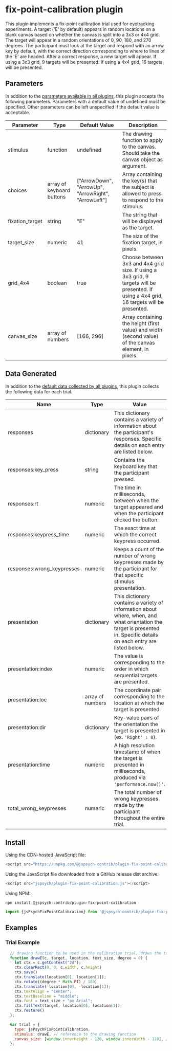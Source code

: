# fix-point-calibration plugin

This plugin implements a fix-point calibration trial used for eyetracking experiments. A target ('E' by default) appears in random locations on a blank canvas based on whether the canvas is split into a 3x3 or 4x4 grid. The target will appear in a random orientations of 0, 90, 180, and 270 degrees. The participant must look at the target and respond with an arrow key by default, with the correct direction corresponding to where to lines of the 'E' are headed. After a correct response, a new target will appear. If using a 3x3 grid, 9 targets will be presented. If using a 4x4 grid, 16 targets will be presented.

## Parameters

In addition to the [parameters available in all plugins](https://www.jspsych.org/latest/overview/plugins/#parameters-available-in-all-plugins), this plugin accepts the following parameters. Parameters with a default value of undefined must be specified. Other parameters can be left unspecified if the default value is acceptable.

| Parameter           | Type             | Default Value      | Description                              |
| ------------------- | ---------------- | ------------------ | ---------------------------------------- |
|stimulus|function|undefined|The drawing function to apply to the canvas. Should take the canvas object as argument.|
|choices|array of keyboard buttons|["ArrowDown", "ArrowUp", "ArrowRight", "ArrowLeft"]|Array containing the key(s) that the subject is allowed to press to respond to the stimulus.|
|fixation_target|string|"E"|The string that will be displayed as the target.|
|target_size|numeric|41|The size of the fixation target, in pixels.|
|grid_4x4|boolean|true|Choose between 3x3 and 4x4 grid size. If using a 3x3 grid, 9 targets will be presented. If using a 4x4 grid, 16 targets will be presented.|
|canvas_size|array of numbers|[166, 296]|Array containing the height (first value) and width (second value) of the canvas element, in pixels.|

## Data Generated

In addition to the [default data collected by all plugins](https://www.jspsych.org/latest/overview/plugins/#data-collected-by-all-plugins), this plugin collects the following data for each trial.

| Name      | Type    | Value                                    |
| --------- | ------- | ---------------------------------------- |
|responses|dictionary|This dictionary contains a variety of information about the participant's responses. Specific details on each entry are listed below.|
|responses:key_press|string|Contains the keyboard key that the participant pressed.|
|responses:rt|numeric|The time in milliseconds, between when the target appeared and when the participant clicked the button.|
|responses:keypress_time|numeric|The exact time at which the correct keypress occurred.|
|responses:wrong_keypresses|numeric|Keeps a count of the number of wrong keypresses made by the participant for that specific stimulus presentation.|
|presentation|dictionary|This dictionary contains a variety of information about where, when, and what orientation the target is presented in. Specific details on each entry are listed below.|
|presentation:index|numeric|The value is corresponding to the order in which sequential targets are presented.|
|presentation:loc|array of numbers|The coordinate pair corresponding to the location at which the target is presented.|
|presentation:dir|dictionary|Key-value pairs of the orientation the target is presented in (ex. `'Right' : 0`).|
|presentation:time|numeric|A high resolution timestamp of when the target is presented in milliseconds, produced via `'performance.now()'`.|
|total_wrong_keypresses|numeric|The total number of wrong keypresses made by the participant throughout the entire trial.|

## Install

Using the CDN-hosted JavaScript file:

```js
<script src="https://unpkg.com/@jspsych-contrib/plugin-fix-point-calibration"></script>
```

Using the JavaScript file downloaded from a GitHub release dist archive:

```js
<script src="jspsych/plugin-fix-point-calibration.js"></script>
```

Using NPM:

```
npm install @jspsych-contrib/plugin-fix-point-calibration
```

```js
import {jsPsychFixPointCalibration} from '@jspsych-contrib/plugin-fix-point-calibration';
```

## Examples

### Trial Example

```javascript
  // drawing function to be used in the calibration trial, draws the target 'E' on the canvas
  function drawE(c, target, location, text_size, degree = 0) {
    let ctx = c.getContext("2d");
    ctx.clearRect(0, 0, c.width, c.height)
    ctx.save()
    ctx.translate(location[0], location[1]);
    ctx.rotate((degree * Math.PI) / 180)
    ctx.translate(-location[0], -location[1]);
    ctx.textAlign = "center";
    ctx.textBaseline = "middle";
    ctx.font = text_size + "px Arial";
    ctx.fillText(target, location[0], location[1]);
    ctx.restore()
  };

  var trial = {
    type: jsPsychFixPointCalibration,
    stimulus: drawE, // reference to the drawing function
    canvas_size: [window.innerHeight - 120, window.innerWidth - 120], // size of the canvas with 120px margin
  };

```